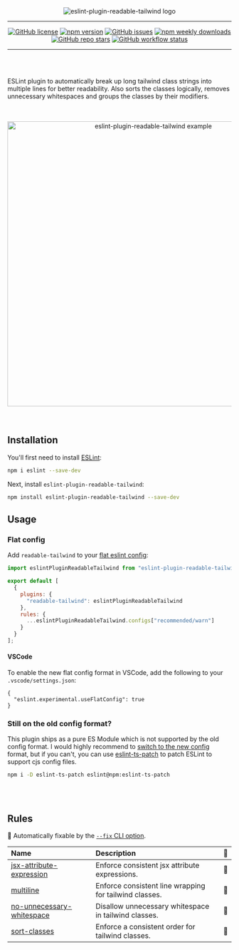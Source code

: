 <div align="center">
  <picture>
    <source media="(prefers-color-scheme: dark)" srcset="https://raw.githubusercontent.com/schoero/eslint-plugin-readable-tailwind/main/assets/eslint-plugin-readable-tailwind-logo.svg">
    <source media="(prefers-color-scheme: light)" srcset="https://raw.githubusercontent.com/schoero/eslint-plugin-readable-tailwind/main/assets/eslint-plugin-readable-tailwind-logo-light.svg">
    <img alt="eslint-plugin-readable-tailwind logo" src="https://raw.githubusercontent.com/schoero/eslint-plugin-readable-tailwind/main/assets/eslint-plugin-readable-tailwind-logo.svg">
  </picture>
</div>

---

<div align="center">

  [![GitHub license](https://img.shields.io/github/license/schoero/eslint-plugin-readable-tailwind?style=flat-square&labelColor=454c5c&color=00AD51)](https://github.com/schoero/eslint-plugin-readable-tailwind/blob/main/LICENSE)
  [![npm version](https://img.shields.io/npm/v/eslint-plugin-readable-tailwind?style=flat-square&labelColor=454c5c&color=00AD51)](https://www.npmjs.com/package/eslint-plugin-readable-tailwind?activeTab=versions)
  [![GitHub issues](https://img.shields.io/github/issues/schoero/eslint-plugin-readable-tailwind?style=flat-square&labelColor=454c5c&color=00AD51)](https://github.com/schoero/eslint-plugin-readable-tailwind/issues)
  [![npm weekly downloads](https://img.shields.io/npm/dw/eslint-plugin-readable-tailwind?style=flat-square&labelColor=454c5c&color=00AD51)](https://www.npmjs.com/package/eslint-plugin-readable-tailwind?activeTab=readme)
  [![GitHub repo stars](https://img.shields.io/github/stars/schoero/eslint-plugin-readable-tailwind?style=flat-square&labelColor=454c5c&color=00AD51)](https://github.com/schoero/eslint-plugin-readable-tailwind/stargazers)
  [![GitHub workflow status](https://img.shields.io/github/actions/workflow/status/schoero/eslint-plugin-readable-tailwind/ci.yml?event=push&style=flat-square&labelColor=454c5c&color=00AD51)](https://github.com/schoero/eslint-plugin-readable-tailwind/actions?query=workflow%3ACI)

</div>

---

<br/>
<br/>

ESLint plugin to automatically break up long tailwind class strings into multiple lines for better readability.
Also sorts the classes logically, removes unnecessary whitespaces and groups the classes by their modifiers.

<br/>
<br/>

<div align="center">
  <img alt="eslint-plugin-readable-tailwind example" width="640px" src="https://raw.githubusercontent.com/schoero/eslint-plugin-readable-tailwind/main/assets/eslint-plugin-readable-tailwind-example.png">
</div>

<br/>
<br/>

## Installation

You'll first need to install [ESLint](https://eslint.org/):

```sh
npm i eslint --save-dev
```

Next, install `eslint-plugin-readable-tailwind`:

```sh
npm install eslint-plugin-readable-tailwind --save-dev
```

## Usage

### Flat config

Add `readable-tailwind` to your [flat eslint config](https://eslint.org/docs/latest/use/configure/configuration-files-new):

```js
import eslintPluginReadableTailwind from "eslint-plugin-readable-tailwind";

export default [
  {
    plugins: {
      "readable-tailwind": eslintPluginReadableTailwind
    },
    rules: {
      ...eslintPluginReadableTailwind.configs["recommended/warn"]
    }
  }
];
```

#### VSCode

To enable the new flat config format in VSCode, add the following to your `.vscode/settings.json`:

```jsonc
{
  "eslint.experimental.useFlatConfig": true
}
```

### Still on the old config format?

This plugin ships as a pure ES Module which is not supported by the old config format. I would highly recommend to [switch to the new config](https://eslint.org/docs/latest/use/configure/migration-guide) format, but if you can't, you can use [eslint-ts-patch](https://github.com/antfu/eslint-ts-patch) to patch ESLint to support cjs config files.

```sh
npm i -D eslint-ts-patch eslint@npm:eslint-ts-patch
```

<br/>
<br/>

## Rules

<!-- begin auto-generated rules list -->

🔧 Automatically fixable by the [`--fix` CLI option](https://eslint.org/docs/user-guide/command-line-interface#--fix).

| Name                                                                 | Description                                            | 🔧 |
| :------------------------------------------------------------------- | :----------------------------------------------------- | :- |
| [jsx-attribute-expression](docs/rules/jsx-attribute-expression.md)   | Enforce consistent jsx attribute expressions.          | 🔧 |
| [multiline](docs/rules/multiline.md)                                 | Enforce consistent line wrapping for tailwind classes. | 🔧 |
| [no-unnecessary-whitespace](docs/rules/no-unnecessary-whitespace.md) | Disallow unnecessary whitespace in tailwind classes.   | 🔧 |
| [sort-classes](docs/rules/sort-classes.md)                           | Enforce a consistent order for tailwind classes.       | 🔧 |

<!-- end auto-generated rules list -->
